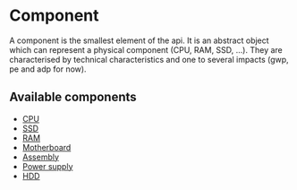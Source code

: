 # Component

A component is the smallest element of the api. It is an abstract object which 
can represent a physical component (CPU, RAM, SSD, ...).
They are characterised by technical characteristics and one to several impacts (gwp, pe and adp for now).

## Available components

* [CPU](cpu.md)
* [SSD](ssd.md)
* [RAM](ram.md)
* [Motherboard](motherboard.md)
* [Assembly](assembly.md)
* [Power supply](power_supply.md)
* [HDD](hdd.md)
